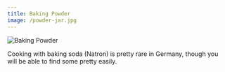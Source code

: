 ```yaml
---
title: Baking Powder
image: /powder-jar.jpg
---
```


![Baking Powder](/powder-jar.jpg)

Cooking with baking soda (Natron) is pretty rare in Germany, though you will be able to find some pretty easily.